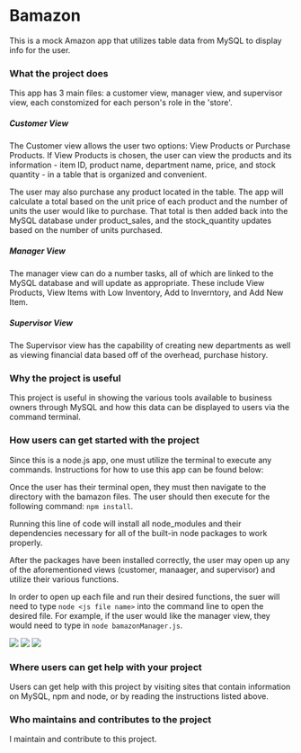 # Bamazon
This is a mock Amazon app that utilizes table data from MySQL to display info for the user.


### What the project does
This app has 3 main files: a customer view, manager view, and supervisor view, each constomized for each person's role in the 'store'. 


##### Customer View
The Customer view allows the user two options: View Products or Purchase Products. If View Products is chosen, the user can view the products and its information - item ID, product name, department name, price, and stock quantity - in a table that is organized and convenient.

The user may also purchase any product located in the table.  The app will calculate a total based on the unit price of each product and the number of units the user would like to purchase.  That total is then added back into the MySQL database under product_sales, and the stock_quantity updates based on the number of units purchased.

##### Manager View
The manager view can do a number tasks, all of which are linked to the MySQL database and will update as appropriate. These include View Products, View Items with Low Inventory, Add to Inverntory, and Add New Item.  

##### Supervisor View
The Supervisor view has the capability of creating new departments as well as viewing financial data based off of the overhead, purchase history.


### Why the project is useful
This project is useful in showing the various tools available to business owners through MySQL and how this data can be displayed to users via the command terminal.


### How users can get started with the project
Since this is a node.js app, one must utilize the terminal to execute any commands. Instructions for how to use this app can be found below:

Once the user has their terminal open, they must then navigate to the directory with the bamazon files. The user should then execute for the following command: `npm install`.  

Running this line of code will install all node_modules and their dependencies necessary for all of the built-in node packages to work properly.  

After the packages have been installed correctly, the user may open up any of the aforementioned views (customer, manaager, and supervisor) and utilize their various functions. 

In order to open up each file and run their desired functions, the suer will need to type `node <js file name>` into the command line to open the desired file. For example, if the user would like the manager view, they would need to type in `node bamazonManager.js`.

![](images/customer_view.gif)
![](images/manager_view.gif)
![](images/supervisor_view.gif)

### Where users can get help with your project
Users can get help with this project by visiting sites that contain information on MySQL, npm and node, or by reading the instructions listed above.

### Who maintains and contributes to the project
I maintain and contribute to this project.